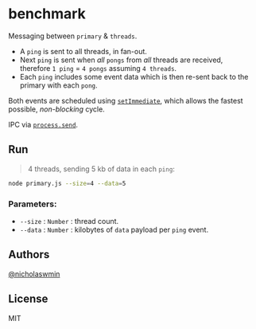 # benchmark

Messaging between `primary` & `threads`.

- A `ping` is sent to all threads, in fan-out.
- Next `ping` is sent when *all* `pongs` from *all* threads are received,  
  therefore `1 ping` = `4 pongs` assuming `4 threads`.
- Each `ping` includes some event data which is then re-sent back to the 
  primary with each `pong`.

Both events are scheduled using [`setImmediate`][setimmediate], which allows 
the fastest possible, *non-blocking* cycle.

IPC via [`process.send`][procsend].

## Run

> 4 threads, sending 5 kb of data in each `ping`:

```bash
node primary.js --size=4 --data=5
```

### Parameters:

- `--size` : `Number` : thread count.
- `--data` : `Number` : kilobytes of `data` payload per `ping` event.

## Authors

[@nicholaswmin][nicholaswmin]

## License 

MIT

[procsend]: https://nodejs.org/api/process.html#processsendmessage-sendhandle-options-callback
[setimmediate]: https://nodejs.org/en/learn/asynchronous-work/understanding-setimmediate

[nicholaswmin]: https://github.com/nicholaswmin
